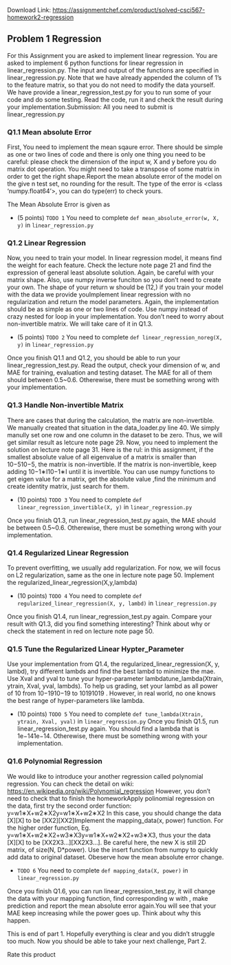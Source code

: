 Download Link: https://assignmentchef.com/product/solved-csci567-homework2-regression
<br>
<h2 id="Problem-1-Regression-(40-points)">Problem 1 Regression</h2>

For this Assignment you are asked to implement linear regression. You are asked to implement 6 python functions for linear regression in linear_regression.py. The input and output of the functions are specified in linear_regression.py. Note that we have already appended the column of 1’s to the feature matrix, so that you do not need to modify the data yourself. We have provide a linear_regression_test.py for you to run some of your code and do some testing. Read the code, run it and check the result during your implementation.Submission: All you need to submit is linear_regression.py

<h3 id="Q1.1-Mean-Absolute-Error-(5-points)">Q1.1 Mean absolute Error</h3>

First, You need to implement the mean sqaure error. There should be simple as one or two lines of code and there is only one thing you need to be careful: please check the dimension of the input w, X and y before you do matrix dot operation. You might need to take a transpose of some matrix in order to get the right shape.Report the mean absolute error of the model on the give n test set, no rounding for the result. The type of the error is &lt;class ‘numpy.float64’&gt;, you can do type(err) to check yours.

The Mean Absolute Error is given as

<ul>

 <li>(5 points) <code>TODO 1</code> You need to complete <code>def mean_absolute_error(w, X, y)</code> in <code>linear_regression.py</code></li>

</ul>

<h3 id="Q1.2-Linear-Regression-(5-points)">Q1.2 Linear Regression</h3>

Now, you need to train your model. In linear regression model, it means find the weight for each feature. Check the lecture note page 21 and find the expression of general least absolute solution. Again, be careful with your matrix shape. Also, use numpy inverse funciton so you don’t need to create your own. The shape of your return w should be (12,) if you train your model with the data we provide youImplement linear regression with no regularization and return the model parameters. Again, the implementation should be as simple as one or two lines of code. Use numpy instead of crazy nested for loop in your implementation. You don’t need to worry about non-invertible matrix. We will take care of it in Q1.3.

<ul>

 <li>(5 points) <code>TODO 2</code> You need to complete <code>def linear_regression_noreg(X, y)</code> in <code>linear_regression.py</code></li>

</ul>

Once you finish Q1.1 and Q1.2, you should be able to run your linear_regression_test.py. Read the output, check your dimension of w, and MAE for training, evaluation and testing dataset. The MAE for all of them should between 0.5~0.6. Otherewise, there must be something wrong with your implementation.

<h3 id="Q1.3-Handle-Non-invertible-Matrix-(5-points)">Q1.3 Handle Non-invertible Matrix</h3>

There are cases that during the calculation, the matrix are non-invertible. We manually created that situation in the data_loader.py line 40. We simply manully set one row and one column in the dataset to be zero. Thus, we will get similar result as letcure note page 29. Now, you need to implement the solution on lecture note page 31. Here is the rul: in this assignment, if the smallest absolute value of all eigenvalue of a matrix is smaller than <span id="MathJax-Element-2-Frame" class="MathJax" style="box-sizing: border-box; display: inline-table; font-style: normal; font-weight: normal; line-height: normal; font-size: 14px; text-indent: 0px; text-align: left; text-transform: none; letter-spacing: normal; word-spacing: normal; overflow-wrap: normal; white-space: nowrap; float: none; direction: ltr; max-width: none; max-height: none; min-width: 0px; min-height: 0px; border: 0px; padding: 0px; margin: 0px; position: relative;" tabindex="0" role="presentation" data-mathml="<math xmlns=&quot;http://www.w3.org/1998/Math/MathML&quot;><msup><mn>10</mn><mrow class=&quot;MJX-TeXAtom-ORD&quot;><mo>&amp;#x2212;</mo><mn>5</mn></mrow></msup></math>"><span id="MathJax-Span-29" class="math"><span id="MathJax-Span-30" class="mrow"><span id="MathJax-Span-31" class="msubsup"><span id="MathJax-Span-32" class="mn">10</span><span id="MathJax-Span-33" class="texatom"><span id="MathJax-Span-34" class="mrow"><span id="MathJax-Span-35" class="mo">−</span><span id="MathJax-Span-36" class="mn">5</span></span></span></span></span></span><span class="MJX_Assistive_MathML" role="presentation">10−5</span></span>, the matrix is non-invertible. If the matrix is non-invertible, keep adding <span id="MathJax-Element-3-Frame" class="MathJax" style="box-sizing: border-box; display: inline-table; font-style: normal; font-weight: normal; line-height: normal; font-size: 14px; text-indent: 0px; text-align: left; text-transform: none; letter-spacing: normal; word-spacing: normal; overflow-wrap: normal; white-space: nowrap; float: none; direction: ltr; max-width: none; max-height: none; min-width: 0px; min-height: 0px; border: 0px; padding: 0px; margin: 0px; position: relative;" tabindex="0" role="presentation" data-mathml="<math xmlns=&quot;http://www.w3.org/1998/Math/MathML&quot;><msup><mn>10</mn><mrow class=&quot;MJX-TeXAtom-ORD&quot;><mo>&amp;#x2212;</mo><mn>1</mn></mrow></msup><mo>&amp;#x2217;</mo><mi>I</mi></math>"><span id="MathJax-Span-37" class="math"><span id="MathJax-Span-38" class="mrow"><span id="MathJax-Span-39" class="msubsup"><span id="MathJax-Span-40" class="mn">10</span><span id="MathJax-Span-41" class="texatom"><span id="MathJax-Span-42" class="mrow"><span id="MathJax-Span-43" class="mo">−</span><span id="MathJax-Span-44" class="mn">1</span></span></span></span><span id="MathJax-Span-45" class="mo">∗</span><span id="MathJax-Span-46" class="mi">I</span></span></span><span class="MJX_Assistive_MathML" role="presentation">10−1∗I</span></span> until it is invertible. You can use numpy functions to get eigen value for a matrix, get the absolute value ,find the minimum and create identity matrix, just search for them.

<ul>

 <li>(10 points) <code>TODO 3</code> You need to complete <code>def linear_regression_invertible(X, y)</code> in <code>linear_regression.py</code></li>

</ul>

Once you finish Q1.3, run linear_regression_test.py again, the MAE should be between 0.5~0.6. Otherewise, there must be something wrong with your implementation.

<h3 id="Q1.4-Regularized-Linear-Regression-(5-points)">Q1.4 Regularized Linear Regression</h3>

To prevent overfitting, we usually add regularization. For now, we will focus on L2 regularization, same as the one in lecture note page 50. Implement the regularized_linear_regression(X,y,lambda)

<ul>

 <li>(10 points) <code>TODO 4</code> You need to complete <code>def regularized_linear_regression(X, y, lambd)</code> in <code>linear_regression.py</code></li>

</ul>

Once you finish Q1.4, run linear_regression_test.py again. Compare your result with Q1.3, did you find something interesting? Think about why or check the statement in red on lecture note page 50.

<h3 id="Q1.5-Tune-the-Regularized-Linear-Hypter_Parameter-(10-points)">Q1.5 Tune the Regularized Linear Hypter_Parameter</h3>

Use your implementation from Q1.4, the regularized_linear_regression(X, y, lambd), try different lambds and find the best lambd to minimize the mae. Use Xval and yval to tune your hyper-parameter lambdatune_lambda(Xtrain, ytrain, Xval, yval, lambds). To help us grading, set your lambd as all power of 10 from <span id="MathJax-Element-4-Frame" class="MathJax" style="box-sizing: border-box; display: inline-table; font-style: normal; font-weight: normal; line-height: normal; font-size: 14px; text-indent: 0px; text-align: left; text-transform: none; letter-spacing: normal; word-spacing: normal; overflow-wrap: normal; white-space: nowrap; float: none; direction: ltr; max-width: none; max-height: none; min-width: 0px; min-height: 0px; border: 0px; padding: 0px; margin: 0px; position: relative;" tabindex="0" role="presentation" data-mathml="<math xmlns=&quot;http://www.w3.org/1998/Math/MathML&quot;><msup><mn>10</mn><mrow class=&quot;MJX-TeXAtom-ORD&quot;><mo>&amp;#x2212;</mo><mn>19</mn></mrow></msup></math>"><span id="MathJax-Span-47" class="math"><span id="MathJax-Span-48" class="mrow"><span id="MathJax-Span-49" class="msubsup"><span id="MathJax-Span-50" class="mn">10</span><span id="MathJax-Span-51" class="texatom"><span id="MathJax-Span-52" class="mrow"><span id="MathJax-Span-53" class="mo">−</span><span id="MathJax-Span-54" class="mn">19</span></span></span></span></span></span><span class="MJX_Assistive_MathML" role="presentation">10−19</span></span> to <span id="MathJax-Element-5-Frame" class="MathJax" style="box-sizing: border-box; display: inline-table; font-style: normal; font-weight: normal; line-height: normal; font-size: 14px; text-indent: 0px; text-align: left; text-transform: none; letter-spacing: normal; word-spacing: normal; overflow-wrap: normal; white-space: nowrap; float: none; direction: ltr; max-width: none; max-height: none; min-width: 0px; min-height: 0px; border: 0px; padding: 0px; margin: 0px; position: relative;" tabindex="0" role="presentation" data-mathml="<math xmlns=&quot;http://www.w3.org/1998/Math/MathML&quot;><msup><mn>10</mn><mrow class=&quot;MJX-TeXAtom-ORD&quot;><mn>19</mn></mrow></msup></math>"><span id="MathJax-Span-55" class="math"><span id="MathJax-Span-56" class="mrow"><span id="MathJax-Span-57" class="msubsup"><span id="MathJax-Span-58" class="mn">10</span><span id="MathJax-Span-59" class="texatom"><span id="MathJax-Span-60" class="mrow"><span id="MathJax-Span-61" class="mn">19</span></span></span></span></span></span><span class="MJX_Assistive_MathML" role="presentation">1019</span></span> . However, in real world, no one knows the best range of hyper-parameters like lambda.

<ul>

 <li>(10 points) <code>TODO 5</code> You need to complete <code>def tune_lambda(Xtrain, ytrain, Xval, yval)</code> in <code>linear_regression.py</code> Once you finish Q1.5, run linear_regression_test.py again. You should find a lambda that is <span id="MathJax-Element-6-Frame" class="MathJax" style="box-sizing: border-box; display: inline-table; font-style: normal; font-weight: normal; line-height: normal; font-size: 14px; text-indent: 0px; text-align: left; text-transform: none; letter-spacing: normal; word-spacing: normal; overflow-wrap: normal; white-space: nowrap; float: none; direction: ltr; max-width: none; max-height: none; min-width: 0px; min-height: 0px; border: 0px; padding: 0px; margin: 0px; position: relative;" tabindex="0" role="presentation" data-mathml="<math xmlns=&quot;http://www.w3.org/1998/Math/MathML&quot;><mn>1</mn><msup><mi>e</mi><mrow class=&quot;MJX-TeXAtom-ORD&quot;><mo>&amp;#x2212;</mo><mn>14</mn></mrow></msup></math>"><span id="MathJax-Span-62" class="math"><span id="MathJax-Span-63" class="mrow"><span id="MathJax-Span-64" class="mn">1</span><span id="MathJax-Span-65" class="msubsup"><span id="MathJax-Span-66" class="mi">e</span><span id="MathJax-Span-67" class="texatom"><span id="MathJax-Span-68" class="mrow"><span id="MathJax-Span-69" class="mo">−</span><span id="MathJax-Span-70" class="mn">14</span></span></span></span></span></span><span class="MJX_Assistive_MathML" role="presentation">1e−14</span></span>. Otherewise, there must be something wrong with your implementation.</li>

</ul>

<h3 id="Q1.6-Polynomial-Regression-(10-points)">Q1.6 Polynomial Regression</h3>

We would like to introduce your another regression called polynomial regression. You can check the detail on wiki: <a href="https://urldefense.proofpoint.com/v2/url?u=https-3A__en.wikipedia.org_wiki_Polynomial-5Fregression&amp;d=DwMGaQ&amp;c=clK7kQUTWtAVEOVIgvi0NU5BOUHhpN0H8p7CSfnc_gI&amp;r=T3R02OWWnuhQEKisfuvCEA&amp;m=2xIKowU1K7HfpqX0dPXhCPm9OeSNbznrqoGKtM8zPLI&amp;s=QEunC4BCwl8JU7xZnw9lxtm5pYYzxf--ma_xt-bj5s8&amp;e=">https://en.wikipedia.org/wiki/Polynomial_regression</a> However, you don’t need to check that to finish the homeworkApply polinomial regression on the data, first try the second order function: <span id="MathJax-Element-7-Frame" class="MathJax" style="box-sizing: border-box; display: inline-table; font-style: normal; font-weight: normal; line-height: normal; font-size: 14px; text-indent: 0px; text-align: left; text-transform: none; letter-spacing: normal; word-spacing: normal; overflow-wrap: normal; white-space: nowrap; float: none; direction: ltr; max-width: none; max-height: none; min-width: 0px; min-height: 0px; border: 0px; padding: 0px; margin: 0px; position: relative;" tabindex="0" role="presentation" data-mathml="<math xmlns=&quot;http://www.w3.org/1998/Math/MathML&quot;><mi>y</mi><mo>=</mo><msub><mi>w</mi><mn>1</mn></msub><mo>&amp;#x2217;</mo><mi>X</mi><mo>+</mo><msub><mi>w</mi><mn>2</mn></msub><mo>&amp;#x2217;</mo><msup><mi>X</mi><mn>2</mn></msup></math>"><span id="MathJax-Span-71" class="math"><span id="MathJax-Span-72" class="mrow"><span id="MathJax-Span-73" class="mi">y</span><span id="MathJax-Span-74" class="mo">=</span><span id="MathJax-Span-75" class="msubsup"><span id="MathJax-Span-76" class="mi">w</span><span id="MathJax-Span-77" class="mn">1</span></span><span id="MathJax-Span-78" class="mo">∗</span><span id="MathJax-Span-79" class="mi">X</span><span id="MathJax-Span-80" class="mo">+</span><span id="MathJax-Span-81" class="msubsup"><span id="MathJax-Span-82" class="mi">w</span><span id="MathJax-Span-83" class="mn">2</span></span><span id="MathJax-Span-84" class="mo">∗</span><span id="MathJax-Span-85" class="msubsup"><span id="MathJax-Span-86" class="mi">X</span><span id="MathJax-Span-87" class="mn">2</span></span></span></span><span class="MJX_Assistive_MathML" role="presentation">y=w1∗X+w2∗X2</span></span> In this case, you should change the data <span id="MathJax-Element-8-Frame" class="MathJax" style="box-sizing: border-box; display: inline-table; font-style: normal; font-weight: normal; line-height: normal; font-size: 14px; text-indent: 0px; text-align: left; text-transform: none; letter-spacing: normal; word-spacing: normal; overflow-wrap: normal; white-space: nowrap; float: none; direction: ltr; max-width: none; max-height: none; min-width: 0px; min-height: 0px; border: 0px; padding: 0px; margin: 0px; position: relative;" tabindex="0" role="presentation" data-mathml="<math xmlns=&quot;http://www.w3.org/1998/Math/MathML&quot;><mo stretchy=&quot;false&quot;>[</mo><mi>X</mi><mo stretchy=&quot;false&quot;>]</mo></math>"><span id="MathJax-Span-88" class="math"><span id="MathJax-Span-89" class="mrow"><span id="MathJax-Span-90" class="mo">[</span><span id="MathJax-Span-91" class="mi">X</span><span id="MathJax-Span-92" class="mo">]</span></span></span><span class="MJX_Assistive_MathML" role="presentation">[X]</span></span> to be <span id="MathJax-Element-9-Frame" class="MathJax" style="box-sizing: border-box; display: inline-table; font-style: normal; font-weight: normal; line-height: normal; font-size: 14px; text-indent: 0px; text-align: left; text-transform: none; letter-spacing: normal; word-spacing: normal; overflow-wrap: normal; white-space: nowrap; float: none; direction: ltr; max-width: none; max-height: none; min-width: 0px; min-height: 0px; border: 0px; padding: 0px; margin: 0px; position: relative;" tabindex="0" role="presentation" data-mathml="<math xmlns=&quot;http://www.w3.org/1998/Math/MathML&quot;><mo stretchy=&quot;false&quot;>[</mo><mi>X</mi><msup><mi>X</mi><mn>2</mn></msup><mo stretchy=&quot;false&quot;>]</mo></math>"><span id="MathJax-Span-93" class="math"><span id="MathJax-Span-94" class="mrow"><span id="MathJax-Span-95" class="mo">[</span><span id="MathJax-Span-96" class="mi">X</span><span id="MathJax-Span-97" class="msubsup"><span id="MathJax-Span-98" class="mi">X</span><span id="MathJax-Span-99" class="mn">2</span></span><span id="MathJax-Span-100" class="mo">]</span></span></span><span class="MJX_Assistive_MathML" role="presentation">[XX2]</span></span>Implement the mapping_data(x, power) function. For the higher order function, Eg.<span id="MathJax-Element-10-Frame" class="MathJax" style="box-sizing: border-box; display: inline-table; font-style: normal; font-weight: normal; line-height: normal; font-size: 14px; text-indent: 0px; text-align: left; text-transform: none; letter-spacing: normal; word-spacing: normal; overflow-wrap: normal; white-space: nowrap; float: none; direction: ltr; max-width: none; max-height: none; min-width: 0px; min-height: 0px; border: 0px; padding: 0px; margin: 0px; position: relative;" tabindex="0" role="presentation" data-mathml="<math xmlns=&quot;http://www.w3.org/1998/Math/MathML&quot;><mi>y</mi><mo>=</mo><msub><mi>w</mi><mn>1</mn></msub><mo>&amp;#x2217;</mo><mi>X</mi><mo>+</mo><msub><mi>w</mi><mn>2</mn></msub><mo>&amp;#x2217;</mo><msup><mi>X</mi><mn>2</mn></msup><mo>+</mo><msub><mi>w</mi><mn>3</mn></msub><mo>&amp;#x2217;</mo><msup><mi>X</mi><mn>3</mn></msup></math>"><span id="MathJax-Span-101" class="math"><span id="MathJax-Span-102" class="mrow"><span id="MathJax-Span-103" class="mi">y</span><span id="MathJax-Span-104" class="mo">=</span><span id="MathJax-Span-105" class="msubsup"><span id="MathJax-Span-106" class="mi">w</span><span id="MathJax-Span-107" class="mn">1</span></span><span id="MathJax-Span-108" class="mo">∗</span><span id="MathJax-Span-109" class="mi">X</span><span id="MathJax-Span-110" class="mo">+</span><span id="MathJax-Span-111" class="msubsup"><span id="MathJax-Span-112" class="mi">w</span><span id="MathJax-Span-113" class="mn">2</span></span><span id="MathJax-Span-114" class="mo">∗</span><span id="MathJax-Span-115" class="msubsup"><span id="MathJax-Span-116" class="mi">X</span><span id="MathJax-Span-117" class="mn">2</span></span><span id="MathJax-Span-118" class="mo">+</span><span id="MathJax-Span-119" class="msubsup"><span id="MathJax-Span-120" class="mi">w</span><span id="MathJax-Span-121" class="mn">3</span></span><span id="MathJax-Span-122" class="mo">∗</span><span id="MathJax-Span-123" class="msubsup"><span id="MathJax-Span-124" class="mi">X</span><span id="MathJax-Span-125" class="mn">3</span></span></span></span><span class="MJX_Assistive_MathML" role="presentation">y=w1∗X+w2∗X2+w3∗X3</span></span>, thus your the data <span id="MathJax-Element-11-Frame" class="MathJax" style="box-sizing: border-box; display: inline-table; font-style: normal; font-weight: normal; line-height: normal; font-size: 14px; text-indent: 0px; text-align: left; text-transform: none; letter-spacing: normal; word-spacing: normal; overflow-wrap: normal; white-space: nowrap; float: none; direction: ltr; max-width: none; max-height: none; min-width: 0px; min-height: 0px; border: 0px; padding: 0px; margin: 0px; position: relative;" tabindex="0" role="presentation" data-mathml="<math xmlns=&quot;http://www.w3.org/1998/Math/MathML&quot;><mo stretchy=&quot;false&quot;>[</mo><mi>X</mi><mo stretchy=&quot;false&quot;>]</mo></math>"><span id="MathJax-Span-126" class="math"><span id="MathJax-Span-127" class="mrow"><span id="MathJax-Span-128" class="mo">[</span><span id="MathJax-Span-129" class="mi">X</span><span id="MathJax-Span-130" class="mo">]</span></span></span><span class="MJX_Assistive_MathML" role="presentation">[X]</span></span> to be <span id="MathJax-Element-12-Frame" class="MathJax" style="box-sizing: border-box; display: inline-table; font-style: normal; font-weight: normal; line-height: normal; font-size: 14px; text-indent: 0px; text-align: left; text-transform: none; letter-spacing: normal; word-spacing: normal; overflow-wrap: normal; white-space: nowrap; float: none; direction: ltr; max-width: none; max-height: none; min-width: 0px; min-height: 0px; border: 0px; padding: 0px; margin: 0px; position: relative;" tabindex="0" role="presentation" data-mathml="<math xmlns=&quot;http://www.w3.org/1998/Math/MathML&quot;><mo stretchy=&quot;false&quot;>[</mo><mi>X</mi><msup><mi>X</mi><mn>2</mn></msup><msup><mi>X</mi><mn>3</mn></msup><mo>.</mo><mo>.</mo><mo>.</mo><mo stretchy=&quot;false&quot;>]</mo></math>"><span id="MathJax-Span-131" class="math"><span id="MathJax-Span-132" class="mrow"><span id="MathJax-Span-133" class="mo">[</span><span id="MathJax-Span-134" class="mi">X</span><span id="MathJax-Span-135" class="msubsup"><span id="MathJax-Span-136" class="mi">X</span><span id="MathJax-Span-137" class="mn">2</span></span><span id="MathJax-Span-138" class="msubsup"><span id="MathJax-Span-139" class="mi">X</span><span id="MathJax-Span-140" class="mn">3</span></span><span id="MathJax-Span-141" class="mo">.</span><span id="MathJax-Span-142" class="mo">.</span><span id="MathJax-Span-143" class="mo">.</span><span id="MathJax-Span-144" class="mo">]</span></span></span><span class="MJX_Assistive_MathML" role="presentation">[XX2X3…]</span></span>. Be careful here, the new X is still 2D matrix, of size(N, D*power). Use the insert function from numpy to quickly add data to original dataset. Obeserve how the mean absolute error change.

<ul>

 <li><code>TODO 6</code> You need to complete <code>def mapping_data(X, power)</code> in <code>linear_regression.py</code></li>

</ul>

Once you finish Q1.6, you can run linear_regression_test.py, it will change the data with your mapping function, find corresponding w with , make prediction and report the mean absolute error again.You will see that your MAE keep increasing while the power goes up. Think about why this happen.

This is end of part 1. Hopefully everything is clear and you didn’t struggle too much. Now you should be able to take your next challenge, Part 2.

<span class="kksr-muted">Rate this product</span>